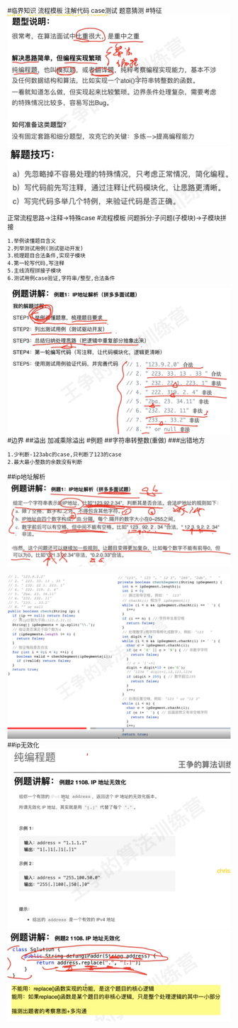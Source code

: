 #临界知识
流程模板
注解代码
case测试
题意猜测
#特征
![](.z_01_算法_编程题_images/3349f423.png)
![](.z_01_算法_编程题_边界条件_images/28b6ede6.png)
正常流程思路->注释->特殊case
#流程模板
问题拆分:子问题(子模块)->子模块拼接
```asp
1.举例读懂题目含义
2.列举测试用例(测试驱动开发)
3.梳理题目合法条件,实现子模块
4.第一轮写代码,写注释
5.主线流程拼接子模块
6.测试用例case验证,字符串/整型,合法条件
```
![](.z_01_算法_编程题_流程模板_边界条件_字符串判空_整型范围_业务限制(合法条件)_算法限制_images/3fdcce63.png)
#边界
##溢出
加减乘除溢出
#例题
##字符串转整数(重做)
[](https://leetcode-cn.com/problems/ba-zi-fu-chuan-zhuan-huan-cheng-zheng-shu-lcof/submissions/)
###出错地方
```asp
1.少判断-123abc的case,只判断了123的case
2.最大最小整数的余数没有判断
```
##ip地址解析
![](.z_01_算法_编程题_边界条件_字符串判空_整型范围_业务限制(合法条件)_算法限制_images/17710dba.png)

![](.z_01_算法_编程题_流程模板_演绎(模块化)归纳(合并)_边界条件_字符串判空_整型范围_业务限制(合法条件)_算法限制_images/b37d42b4.png)
##ip无效化
![](.z_00_算法_类别_编程题_images/e14c97b9.png)
![](.z_01_算法_编程题_流程模板_演绎(模块化)归纳(合并)_注释边界条件_字符串判空_整型范围_业务限制(合法条件)_算法限制_images/12ce0df7.png)
